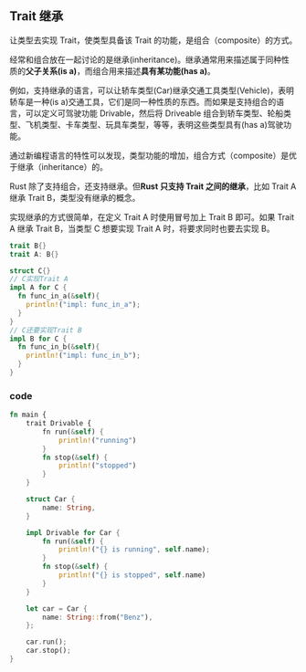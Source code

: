 ## Trait 继承

让类型去实现 Trait，使类型具备该 Trait 的功能，是组合（composite）的方式。

经常和组合放在一起讨论的是继承(inheritance)。继承通常用来描述属于同种性质的**父子关系(is a)**，而组合用来描述**具有某功能(has a)**。

例如，支持继承的语言，可以让轿车类型(Car)继承交通工具类型(Vehicle)，表明轿车是一种(is a)交通工具，它们是同一种性质的东西。而如果是支持组合的语言，可以定义可驾驶功能 Drivable，然后将 Driveable 组合到轿车类型、轮船类型、飞机类型、卡车类型、玩具车类型，等等，表明这些类型具有(has a)驾驶功能。

通过新编程语言的特性可以发现，类型功能的增加，组合方式（composite）是优于继承（inheritance）的。

Rust 除了支持组合，还支持继承。但**Rust 只支持 Trait 之间的继承**，比如 Trait A 继承 Trait B，类型没有继承的概念。

实现继承的方式很简单，在定义 Trait A 时使用冒号加上 Trait B 即可。如果 Trait A 继承 Trait B，当类型 C 想要实现 Trait A 时，将要求同时也要去实现 B。

```rust
trait B{}
trait A: B{}

struct C{}
// C实现Trait A
impl A for C {
  fn func_in_a(&self){
    println!("impl: func_in_a");
  }
}
// C还要实现Trait B
impl B for C {
  fn func_in_b(&self){
    println!("impl: func_in_b");
  }
}
```

### code

```rust
fn main {
    trait Drivable {
        fn run(&self) {
            println!("running")
        }
        fn stop(&self) {
            println!("stopped")
        }
    }

    struct Car {
        name: String,
    }

    impl Drivable for Car {
        fn run(&self) {
            println!("{} is running", self.name);
        }
        fn stop(&self) {
            println!("{} is stopped", self.name)
        }
    }

    let car = Car {
        name: String::from("Benz"),
    };

    car.run();
    car.stop();
}
```
